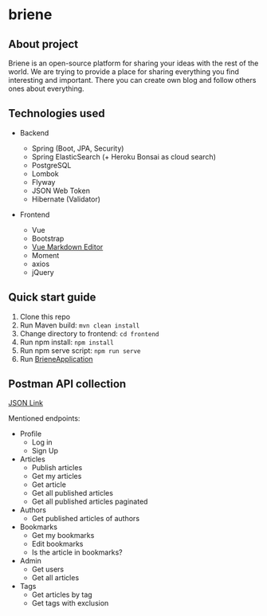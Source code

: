 # briene

## About project

Briene is an open-source platform for sharing your ideas with the rest of the world. We are trying to provide a place
for sharing everything you find interesting and important. There you can create own blog and follow others ones about 
everything.

## Technologies used

* Backend
  * Spring (Boot, JPA, Security)
  * Spring ElasticSearch (+ Heroku Bonsai as cloud search)
  * PostgreSQL 
  * Lombok
  * Flyway 
  * JSON Web Token 
  * Hibernate (Validator)


* Frontend
  * Vue
  * Bootstrap
  * [Vue Markdown Editor](https://github.com/code-farmer-i/vue-markdown-editor)
  * Moment
  * axios
  * jQuery

## Quick start guide

1. Clone this repo
2. Run Maven build: ```mvn clean install```
3. Change directory to frontend: ```cd frontend```
4. Run npm install: ```npm install```
5. Run npm serve script: ```npm run serve```
6. Run [BrieneApplication](backend/src/main/java/com/salat/briene/BrieneApplication.java)

## Postman API collection

[JSON Link](https://www.getpostman.com/collections/1dbdaf8d88be5621909d)

Mentioned endpoints:
* Profile
  * Log in
  * Sign Up
* Articles
  * Publish articles
  * Get my articles
  * Get article
  * Get all published articles
  * Get all published articles paginated
* Authors
  * Get published articles of authors
* Bookmarks
  * Get my bookmarks
  * Edit bookmarks
  * Is the article in bookmarks?
* Admin
  * Get users
  * Get all articles
* Tags
  * Get articles by tag
  * Get tags with exclusion

